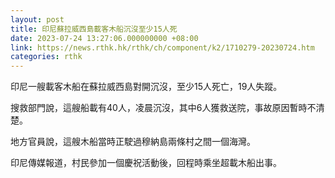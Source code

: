 ```yaml
---
layout: post
title: 印尼蘇拉威西島載客木船沉沒至少15人死
date: 2023-07-24 13:27:06.000000000 +08:00
link: https://news.rthk.hk/rthk/ch/component/k2/1710279-20230724.htm
categories: rthk
---
```


印尼一艘載客木船在蘇拉威西島對開沉沒，至少15人死亡，19人失蹤。

搜救部門說，這艘船載有40人，凌晨沉沒，其中6人獲救送院，事故原因暫時不清楚。

地方官員說，這艘木船當時正駛過穆納島兩條村之間一個海灣。

印尼傳媒報道，村民參加一個慶祝活動後，回程時乘坐超載木船出事。
